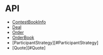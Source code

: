 # API

* [ContestBookInfo](ContestBookInfo.md)
* [Deal](#Deal)
* [Order](#Order)
* [OrderBook](#OrderBook)
* [ParticipantStrategy][#ParticipantStrategy]
* [Quote][#Quote]